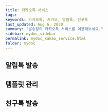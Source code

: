 ```yaml
---
title: 카카오톡 서비스
tags:
keywords: 카카오톡, 카카오, 알림톡, 친구톡
last_updated: Aug 6, 2020
summary: "발송킹의 카카오톡 서비스를 이용해보세요."
sidebar: mydoc_sidebar
permalink: mydoc_kakao_service.html
folder: mydoc
---
```


## 알림톡 발송

## 템플릿 관리

## 친구톡 발송

